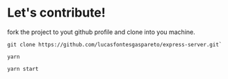 # Let's contribute!
fork the project to yout github profile and clone into you machine.

```
git clone https://github.com/lucasfontesgaspareto/express-server.git`

yarn

yarn start
```
